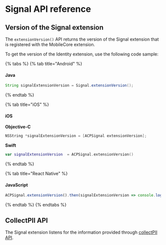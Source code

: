 # Signal API reference

## Version of the Signal extension

The `extensionVersion()` API returns the version of the Signal extension that is registered with the MobileCore extension.

To get the version of the Identity extension, use the following code sample:

{% tabs %}
{% tab title="Android" %}

#### Java

```java
String signalExtensionVersion = Signal.extensionVersion();
```

{% endtab %}

{% tab title="iOS" %}

#### iOS

**Objective-C**

```objectivec
NSString *signalExtensionVersion = [ACPSignal extensionVersion];
```

**Swift**

```swift
var signalExtensionVersion  = ACPSignal.extensionVersion()
```

{% endtab %}

{% tab title="React Native" %}

#### JavaScript

```jsx
ACPSignal.extensionVersion().then(signalExtensionVersion => console.log("AdobeExperienceSDK: ACPSignal version: " + signalExtensionVersion));
```

{% endtab %}
{% endtabs %}

## CollectPII API

The Signal extension listens for the information provided through [collectPII API](https://aep-sdks.gitbook.io/docs/using-mobile-extensions/mobile-core/mobile-core-api-reference#collect-pii).

